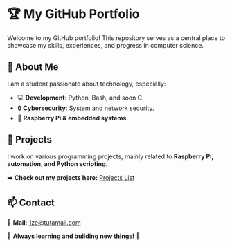 # 🏆 My GitHub Portfolio  

Welcome to my GitHub portfolio! This repository serves as a central place to showcase my skills, experiences, and progress in computer science.  

## 📌 About Me  
I am a student passionate about technology, especially:  
- 💻 **Development**: Python, Bash, and soon C.  
- 🔒 **Cybersecurity**: System and network security.  
- 📡 **Raspberry Pi & embedded systems**.  

## 📌 Projects  

I work on various programming projects, mainly related to **Raspberry Pi, automation, and Python scripting**.  

➡️ **Check out my projects here:** [Projects List](PROJECTS.md)  

## 📫 Contact  
💼 **Mail**: 1ze@tutamail.com

🔹 **Always learning and building new things!** 🚀  

